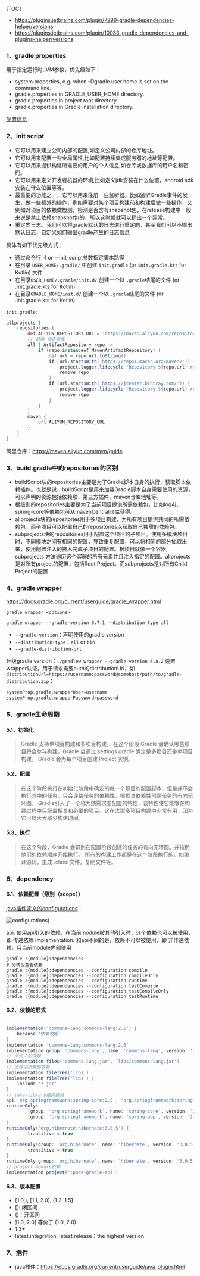 [TOC]

- https://plugins.jetbrains.com/plugin/7299-gradle-dependencies-helper/versions
- https://plugins.jetbrains.com/plugin/10033-gradle-dependencies-and-plugins-helper/versions

### 1、gradle properties

用于指定运行时JVM参数，优先级如下：

- system properties, e.g. when -Dgradle.user.home is set on the command line.
- gradle.properties in GRADLE_USER_HOME directory.
- gradle.properties in project root directory.
- gradle.properties in Gradle installation directory.

[配置信息](https://docs.gradle.org/current/userguide/build_environment.html#sec:gradle_configuration_properties)

### 2、init script

- 它可以用来建立公司内部的配置,如定义公司内部的仓库地址。
- 它可以用来配置一些全局属性,比如配置持续集成服务器的地址等配置。
- 它可以用来提供构建所需要的用户的个人信息,如仓库或数据库的用户名和密码。
- 它可以用来定义开发者机器的环境,比如定义jdk安装在什么位置，android sdk安装在什么位置等等。
- 最重要的功能之一，它可以用来注册一些监听器。比如监听Gradle事件的发生，做一些额外的操作，例如需要对某个项目构建前和构建后做一些操作，又例如对项目的依赖做检测，检测是否含有snapshot包，在release构建中一般来说是禁止依赖snapshot包的，所以这时候就可以扔出一个异常。
- 重定向日志。我们可以将gradle默认的日志进行重定向，甚至我们可以不输出默认日志，自定义如何输出gradle产生的日志信息

具体有如下优先级方式：

- 通过命令行 -I or --init-script参数指定脚本路径  
- 在目录 `USER_HOME/.gradle/` 中创建 `init.gradle` (or `init.gradle.kts` for Kotlin) 文件
- 在目录`USER_HOME/.gradle/init.d/` 创建一个以 `.gradle`结尾的文件 (or .init.gradle.kts for Kotlin)
- 在目录`GRADLE_HOME/init.d/` 创建一个以 `.gradle`结尾的文件 (or .init.gradle.kts for Kotlin)  

`init.gradle`:

```groovy
allprojects {
    repositories {
        def ALIYUN_REPOSITORY_URL = 'https://maven.aliyun.com/repository/public/'
        // 替换 指定仓库
        all { ArtifactRepository repo ->
            if (repo instanceof MavenArtifactRepository) {
                def url = repo.url.toString()
                if (url.startsWith('https://repo1.maven.org/maven2')) {
                    project.logger.lifecycle "Repository ${repo.url} replaced by $ALIYUN_REPOSITORY_URL."
                    remove repo
                }
                if (url.startsWith('https://jcenter.bintray.com/')) {
                    project.logger.lifecycle "Repository ${repo.url} replaced by $ALIYUN_REPOSITORY_URL."
                    remove repo
                }
            }
        }
        maven {
            url ALIYUN_REPOSITORY_URL
        }
    }
}
```

阿里仓库：https://maven.aliyun.com/mvn/guide

### 3、build.gradle中的repositories的区别

- buildScript块的repositories主要是为了Gradle脚本自身的执行，获取脚本依赖插件。也就是说，buildScript是用来加载Gradle脚本自身需要使用的资源，可以声明的资源包括依赖项、第三方插件、maven仓库地址等。
- 根级别的repositories主要是为了当前项目提供所需依赖包，比如log4j、spring-core等依赖包可从mavenCentral仓库获得。
- allprojects块的repositories用于多项目构建，为所有项目提供共同的所需依赖包。而子项目可以配置自己的repositories以获取自己独需的依赖包。
- subprojects块的repositories用于配置这个项目的子项目。使用多模块项目时，不同模块之间有相同的配置，导致重复配置，可以将相同的部分抽取出来，使用配置注入的技术完成子项目的配置。根项目就像一个容器, subprojects 方法遍历这个容器的所有元素并且注入指定的配置。allprojects是对所有project的配置，包括Root Project。而subprojects是对所有Child Project的配置

### 4、gradle wrapper

https://docs.gradle.org/current/userguide/gradle_wrapper.html

`gradle wrapper <options>`

`gradle wrapper --gradle-version 6.7.1 --distribution-type all`

- `--gradle-version`：声明使用的gradle version
- `--distribution-type`：`all` or `bin`
- `--gradle-distribution-url`

升级gradle version：`./gradlew wrapper --gradle-version 6.8.2`
设置wrapper认证，用于请求需要auth的distributionUrl，如 `distributionUrl=https://username:password@somehost/path/to/gradle-distribution.zip`：
```groovy
systemProp.gradle.wrapperUser=username
systemProp.gradle.wrapperPassword=password
```

### 5、gradle生命周期

#### 5.1、初始化
> Gradle 支持单项目构建和多项目构建。
在这个阶段 Gradle 会确认哪些项目将会参与构建。Gradle 会通过 settings.gradle 确定是多项目还是单项目构建。
Gradle 会为每个项目创建 Project 实例。

#### 5.2、配置
> 在这个阶段执行在初始化阶段中确定的每一个项目的配置脚本，但是并不会执行其中的任务，只会评估任务的依赖性，根据其依赖性创建任务的有向无环图。
> Gradle引入了一个称为随需求变配置的特性，该特性使它能够在构建过程中只配置相关和必要的项目。这在大型多项目构建中非常有用，因为它可以大大减少构建时间。

#### 5.3、执行
> 在这个阶段，Gradle 会识别在配置阶段创建的任务的有向无环图。并按照他们的依赖顺序开始执行。
所有的构建工作都是在这个阶段执行的。如编译源码，生成 .class 文件，复制文件等。

### 6、dependency

#### 6.1、依赖配置（级别（scope））
[java插件定义的configurations](https://docs.gradle.org/current/userguide/java_plugin.html#tab:configurations)：

![configurations](files/imgs/java-plugin-dependency-configurations.png))

api: 使用api引入的依赖，在当前module被其他引入时，这个依赖也可以被使用，即 传递依赖
implementation: 和api不同的是，依赖不可以被使用，即 非传递依赖，只当前module内部使用

```
gradle :{module}:dependencies
# 分情况查看依赖
gradle :{module}:dependencies --configuration compile
gradle :{module}:dependencies --configuration compileOnly
gradle :{module}:dependencies --configuration runtime
gradle :{module}:dependencies --configuration testCompile
gradle :{module}:dependencies --configuration testCompileOnly
gradle :{module}:dependencies --configuration testRuntime
```

#### 6.2、依赖的形式

```groovy

implementation('commons-lang:commons-lang:2.6') {
    because '依赖说明'
}
implementation 'commons-lang:commons-lang:2.6'
implementation group: 'commons-lang', name: 'commons-lang', version: '2.6'
// 文件中的依赖
implementation files('commons-lang.jar', 'libs/commons-lang.jar')
// 文件中所有的依赖
implementation fileTree('libs')
implementation fileTree('libs') {
    include '*.jar'
}
// java-library插件提供
api 'org.springframework:spring-core:2.5', 'org.springframework:spring-aop:2.5'
runtimeOnly(
        [group: 'org.springframework', name: 'spring-core', version: '2.5'],
        [group: 'org.springframework', name: 'spring-aop', version: '2.5']
)
runtimeOnly('org.hibernate:hibernate:3.0.5') {
        transitive = true
}
runtimeOnly(group: 'org.hibernate', name: 'hibernate', version: '3.0.5') {
        transitive = true
}
runtimeOnly group: 'org.hibernate', name: 'hibernate', version: '3.0.5', transitive: true
// project module依赖
implementation project(':pure-gradle-api')

```

#### 6.3、版本配置

- [1.0,), [1.1, 2.0), (1.2, 1.5]
- []: 闭区间
- ()：开区间
- ]1.0, 2.0[ 等价于  (1.0, 2.0)
- 1.3+
- latest.integration, latest.release：the highest version


### 7、插件

- java插件：https://docs.gradle.org/current/userguide/java_plugin.html
